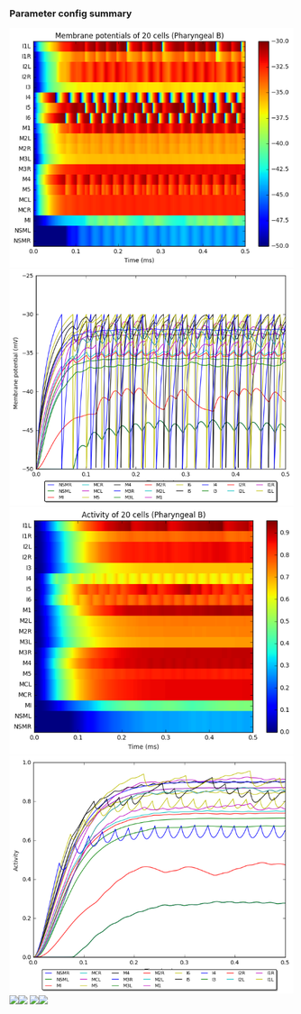 ### Parameter config summary 
<tr><td><img alt="?" src="neurons_B_Pharyngeal.png"/></td><td><img alt="?" src="traces_neuron_Pharyngeal_B.png"/></td></tr>
<tr><td><img alt=" " src="neuron_activity_B_Pharyngeal.png"/></td><td><img alt=" " src="traces_neuron_activity_Pharyngeal_B.png"/></td></tr>
<tr><td><img alt=" " src="muscles_B_Pharyngeal.png"/></td><td><img alt=" " src="traces_muscles_Pharyngeal_B.png"/></td></tr>
<tr><td><img alt=" " src="muscle_activity_B_Pharyngeal.png"/></td><td><img alt=" " src="traces_muscles_activity_Pharyngeal_B.png"/></td></tr>
